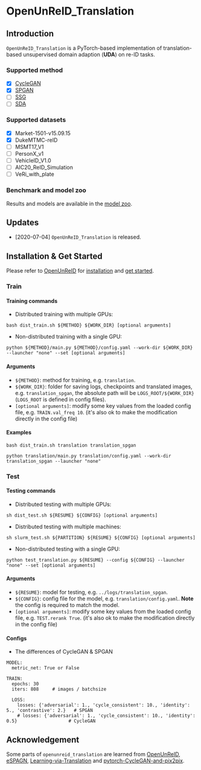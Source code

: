 # OpenUnReID_Translation

## Introduction
`OpenUnReID_Translation` is a PyTorch-based implementation of translation-based 
unsupervised domain adaption (**UDA**) on re-ID tasks. 

### Supported method
- [x] [CycleGAN](https://arxiv.org/pdf/1703.10593.pdf)
- [x] [SPGAN](https://arxiv.org/pdf/1711.09020.pdf)
- [ ] [SSG](https://arxiv.org/abs/1811.10144v2)
- [ ] [SDA](https://arxiv.org/pdf/2003.06650.pdf)

### Supported datasets
- [x] Market-1501-v15.09.15
- [x] DukeMTMC-reID
- [ ] MSMT17_V1
- [ ] PersonX_v1
- [ ] VehicleID_V1.0
- [ ] AIC20_ReID_Simulation
- [ ] VeRi_with_plate

### Benchmark and model zoo
Results and models are available in the [model zoo](docs/MODEL_ZOO.md).

## Updates

+ [2020-07-04] `OpenUnReID_Translation` is released.

## Installation & Get Started

Please refer to [OpenUnReID](https://github.com/open-mmlab/OpenUnReID) for 
[installation](https://github.com/open-mmlab/OpenUnReID/blob/master/docs/INSTALL.md) and 
[get started](https://github.com/open-mmlab/OpenUnReID/blob/master/docs/GETTING_STARTED.md).

### Train

#### Training commands

+ Distributed training with multiple GPUs:
```shell
bash dist_train.sh ${METHOD} ${WORK_DIR} [optional arguments]
```
+ Non-distributed training with a single GPU:
```shell
python ${METHOD}/main.py ${METHOD}/config.yaml --work-dir ${WORK_DIR} --launcher "none" --set [optional arguments]
```

#### Arguments

+ `${METHOD}`: method for training, e.g. `translation`.
+ `${WORK_DIR}`: folder for saving logs, checkpoints and translated images, e.g. `translation_spgan`, the absolute path will be `LOGS_ROOT/${WORK_DIR}` (`LOGS_ROOT` is defined in config files).
+ `[optional arguments]`: modify some key values from the loaded config file, e.g. `TRAIN.val_freq 10`. (it's also ok to make the modification directly in the config file)

#### Examples
```
bash dist_train.sh translation translation_spgan

python translation/main.py translation/config.yaml --work-dir translation_spgan --launcher "none"
```


### Test

#### Testing commands

+ Distributed testing with multiple GPUs:
```shell
sh dist_test.sh ${RESUME} ${CONFIG} [optional arguments]
```
+ Distributed testing with multiple machines:
```shell
sh slurm_test.sh ${PARTITION} ${RESUME} ${CONFIG} [optional arguments]
```
+ Non-distributed testing with a single GPU:
```shell
python test_translation.py ${RESUME} --config ${CONFIG} --launcher "none" --set [optional arguments]
```

#### Arguments

+ `${RESUME}`: model for testing, e.g. `../logs/translation_spgan`.
+ `${CONFIG}`: config file for the model, e.g. `translation/config.yaml`. **Note** the config is required to match the model.
+ `[optional arguments]`: modify some key values from the loaded config file, e.g. `TEST.rerank True`. (it's also ok to make the modification directly in the config file)



#### Configs

+ The differences of CycleGAN & SPGAN
```shell
MODEL:
  metric_net: True or False

TRAIN:
  epochs: 30
  iters: 808     # images / batchsize

  LOSS:
    losses: {'adversarial': 1., 'cycle_consistent': 10., 'identity': 5., 'contrastive': 2.}   # SPGAN
    # losses: {'adversarial': 1., 'cycle_consistent': 10., 'identity': 0.5}                   # CycleGAN
```


## Acknowledgement

Some parts of `openunreid_translation` are learned from 
[OpenUnReID](https://github.com/open-mmlab/OpenUnReID),
[eSPAGN](https://github.com/Simon4Yan/eSPGAN),
[Learning-via-Translation](https://github.com/Simon4Yan/Learning-via-Translation) and
[pytorch-CycleGAN-and-pix2pix](https://github.com/junyanz/pytorch-CycleGAN-and-pix2pix).

